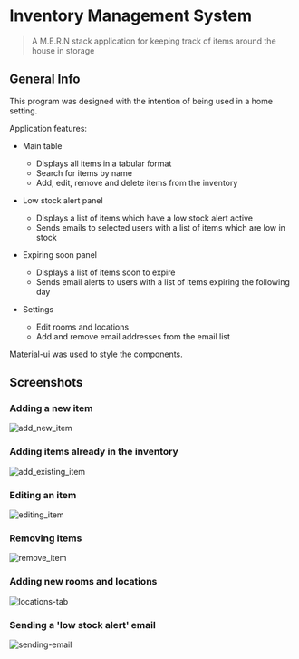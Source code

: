 # Inventory Management System

> A M.E.R.N stack application for keeping track of items around the house in storage

## General Info

This program was designed with the intention of being used in a home setting.

Application features:

- Main table

  - Displays all items in a tabular format
  - Search for items by name
  - Add, edit, remove and delete items from the inventory

- Low stock alert panel

  - Displays a list of items which have a low stock alert active
  - Sends emails to selected users with a list of items which are low in stock

- Expiring soon panel

  - Displays a list of items soon to expire
  - Sends email alerts to users with a list of items expiring the following day

- Settings
  - Edit rooms and locations
  - Add and remove email addresses from the email list

Material-ui was used to style the components.

## Screenshots

### Adding a new item

![add_new_item](https://user-images.githubusercontent.com/44094740/113616062-894ae580-964c-11eb-8d2b-79d85ab71f97.gif)

### Adding items already in the inventory

![add_existing_item](https://user-images.githubusercontent.com/44094740/113614279-32441100-964a-11eb-96a9-7b1a25e63716.gif)

### Editing an item

![editing_item](https://user-images.githubusercontent.com/44094740/113614317-3f610000-964a-11eb-9ab2-bc78511b229f.gif)

### Removing items

![remove_item](https://user-images.githubusercontent.com/44094740/113614383-530c6680-964a-11eb-9a71-06fcce1e9783.gif)

### Adding new rooms and locations

![locations-tab](https://user-images.githubusercontent.com/44094740/113614339-4556e100-964a-11eb-8541-23501c8d49e4.gif)

### Sending a 'low stock alert' email

![sending-email](https://user-images.githubusercontent.com/44094740/113614361-4d168580-964a-11eb-8991-813726f301c3.gif)
